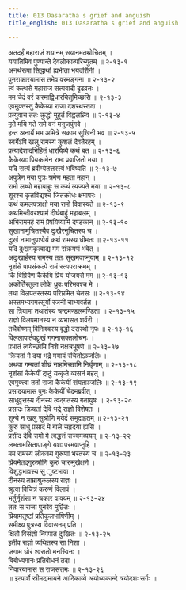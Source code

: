 ```yaml
---
title: 013 Dasaratha s grief and anguish
title_english: 013 Dasaratha s grief and anguish

---
```

अतदर्हं महाराजं शयानम् सयानमतथोचितम् ।  
ययातिमिव पुण्यान्ते देवलोकात्परिच्युतम् ॥ २-१३-१  
अनर्थरूपा सिद्धार्था ह्यभीता भयदर्शिनी ।  
पुनराकारयामास तमेव वरमङ्गना ॥ २-१३-२  
त्वं कत्थसे महाराज सत्यवादी दृढव्रतः ।  
मम चेदं वरं कस्माद्विधारयितुमिच्छसि ॥ २-१३-३  
एवमुक्तस्तु कैकेय्या राजा दशरथस्तदा ।  
प्रत्युवाच ततः क्रुद्धो मुहूर्तं विह्वलन्निव ॥ २-१३-४  
मृते मयि गते रामे वनं मनुजपुंगवे ।  
हन्त अनार्ये मम अमित्रे सकाम सुखिनी भव ॥ २-१३-५  
स्वर्गेऽपि खलु रामस्य कुशलं दैवतैरहम् ।  
प्रत्यादेशादभिहितं धारयिष्ये कथं बत ॥ २-१३-६  
कैकेय्याः प्रियकामेन रामः प्रव्राजितो मया ।  
यदि सत्यं ब्रवीम्येतत्तस्त्यं भविष्यति ॥ २-१३-७  
अपुत्रेण मया पुत्रः श्रमेण महता महान् ।  
रामो लब्धो महाबाहुः स कथं त्यज्यते मया ॥ २-१३-८  
शूरश्च कृतविद्यश्च जितक्रोधः क्षमापरः ।  
कथं कमलपत्राक्षो मया रामो विवास्यते ॥ २-१३-९  
कथमिन्दीवरश्यामं दीर्घबाहुं महाबलम् ।  
अभिराममहं रामं प्रेषयिष्यामि दण्डकान् ॥ २-१३-१०  
सुखानामुचितस्यैव दुःखैरनुचितस्य च ।  
दुःखं नामानुपश्येयं कथं रामस्य धीमतः ॥ २-१३-११  
यदि दुःखमकृत्वाद्य मम संक्रमणं भवेत् ।  
अदुःखार्हस्य रामस्य ततः सुखमवाप्नुयाम् ॥ २-१३-१२  
नृशंसे पापसंकल्पे रामं स्त्यपराक्रमम् ।  
किं विप्रियेण कैकेयि प्रियं योजयसे मम ॥ २-१३-१३  
अकीर्तिरतुला लोके ध्रुवः परिभवश्च मे ।  
तथा विलपतस्तस्य परिभ्रमित चेतसः ॥ २-१३-१४  
अस्तमभ्यगमत्सूर्यो रजनी चाभ्यवर्तत ।  
सा त्रियामा तथार्तस्य चन्द्रमण्डलमण्डिता ॥ २-१३-१५  
राज्ञो विलपमानस्य न व्यभासत शर्वरी ।  
तथैवोष्णम् विनिःश्वस्य वृद्धो दसरथो नृपः ॥ २-१३-१६  
विललापार्तवद्दुःखं गगनासक्तलोचनः ।  
प्रभातं त्वयेच्छामि निशे नक्षत्रभूषणे ॥ २-१३-१७  
क्रियतां मे दया भद्रे मयायं रचितोऽञ्जलिः ।  
अथवा गम्यतां शीघ्रं नाहमिच्छामि निर्घृणाम् ॥ २-१३-१८  
नृशंसां कैकेयीं द्रष्टुं यत्कृते व्यसनं महत् ।  
एवमुक्त्वा ततो राजा कैकेयीं संयताञ्जलिः ॥ २-१३-१९  
प्रसादयामास पुनः कैकेयीं चेदमब्रवीत् ।  
साधुवृत्तस्य दीनस्य त्वद्गतस्य गतायुषः । २-१३-२०  
प्रसादः क्रियतां देवि भद्रे राज्ञो विशेषतः ।  
शून्ये न खलु सुश्रोणि मयेदं समुदाहृतम् ॥ २-१३-२१  
कुरु साधु प्रसादं मे बाले सहृदया ह्यसि ।  
प्रसीद देवि रामो मे त्वद्धत्तं राज्यमव्ययम् ॥ २-१३-२२  
लभतामसितापाङ्गे यशः परमवाप्नुहि ।  
मम रामस्य लोकस्य गुरूणां भरतस्य च ॥ २-१३-२३  
प्रियमेतद्गुरुश्रोणि कुरु चारुमुखेक्षणे ।  
विशुद्धभावस्य सु ुष्टभावा ।  
दीनस्य ताम्राश्रुकलस्य राज्ञः ।  
श्रुत्वा विचित्रं करुणं विलापं ।  
भर्तुर्नृशंसा न चकार वाक्यम् ॥ २-१३-२४  
ततः स राजा पुनरेव मूर्छितः ।  
प्रियामतुष्टां प्रतिकूलभाषिणीम् ।  
समीक्ष्य पुत्रस्य विवासनम् प्रति ।  
क्षितौ विसंज्ञो निपपात दुःखितः ॥ २-१३-२५  
इतीव राज्ञो व्यथितस्य सा निशा ।  
जगाम घोरं श्वसतो मनस्विनः ।  
विबोध्यमानः प्रतिबोधनं तदा ।  
निवारयामास स राजसत्तमः ॥ २-१३-२६  
॥ इत्यार्शे स्रीमद्रामायने आदिकाव्ये अयोध्यकान्दे त्रयोदशः सर्गः ॥